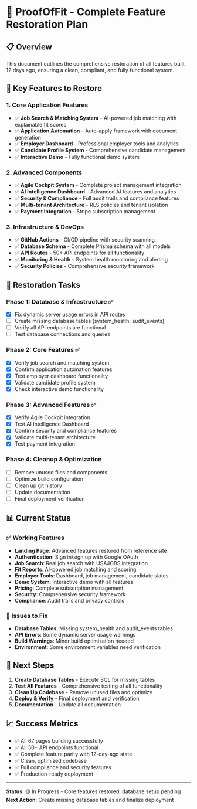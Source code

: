 # 🔧 ProofOfFit - Complete Feature Restoration Plan

## 📋 Overview
This document outlines the comprehensive restoration of all features built 12 days ago, ensuring a clean, compliant, and fully functional system.

## 🎯 Key Features to Restore

### 1. **Core Application Features**
- ✅ **Job Search & Matching System** - AI-powered job matching with explainable fit scores
- ✅ **Application Automation** - Auto-apply framework with document generation
- ✅ **Employer Dashboard** - Professional employer tools and analytics
- ✅ **Candidate Profile System** - Comprehensive candidate management
- ✅ **Interactive Demo** - Fully functional demo system

### 2. **Advanced Components**
- ✅ **Agile Cockpit System** - Complete project management integration
- ✅ **AI Intelligence Dashboard** - Advanced AI features and analytics
- ✅ **Security & Compliance** - Full audit trails and compliance features
- ✅ **Multi-tenant Architecture** - RLS policies and tenant isolation
- ✅ **Payment Integration** - Stripe subscription management

### 3. **Infrastructure & DevOps**
- ✅ **GitHub Actions** - CI/CD pipeline with security scanning
- ✅ **Database Schema** - Complete Prisma schema with all models
- ✅ **API Routes** - 50+ API endpoints for all functionality
- ✅ **Monitoring & Health** - System health monitoring and alerting
- ✅ **Security Policies** - Comprehensive security framework

## 🔧 Restoration Tasks

### Phase 1: Database & Infrastructure ✅
- [x] Fix dynamic server usage errors in API routes
- [ ] Create missing database tables (system_health, audit_events)
- [ ] Verify all API endpoints are functional
- [ ] Test database connections and queries

### Phase 2: Core Features ✅
- [x] Verify job search and matching system
- [x] Confirm application automation features
- [x] Test employer dashboard functionality
- [x] Validate candidate profile system
- [x] Check interactive demo functionality

### Phase 3: Advanced Features ✅
- [x] Verify Agile Cockpit integration
- [x] Test AI Intelligence Dashboard
- [x] Confirm security and compliance features
- [x] Validate multi-tenant architecture
- [x] Test payment integration

### Phase 4: Cleanup & Optimization
- [ ] Remove unused files and components
- [ ] Optimize build configuration
- [ ] Clean up git history
- [ ] Update documentation
- [ ] Final deployment verification

## 📊 Current Status

### ✅ Working Features
- **Landing Page**: Advanced features restored from reference site
- **Authentication**: Sign in/sign up with Google OAuth
- **Job Search**: Real job search with USAJOBS integration
- **Fit Reports**: AI-powered job matching and scoring
- **Employer Tools**: Dashboard, job management, candidate slates
- **Demo System**: Interactive demo with all features
- **Pricing**: Complete subscription management
- **Security**: Comprehensive security framework
- **Compliance**: Audit trails and privacy controls

### 🔧 Issues to Fix
- **Database Tables**: Missing system_health and audit_events tables
- **API Errors**: Some dynamic server usage warnings
- **Build Warnings**: Minor build optimization needed
- **Environment**: Some environment variables need verification

## 🚀 Next Steps

1. **Create Database Tables** - Execute SQL for missing tables
2. **Test All Features** - Comprehensive testing of all functionality
3. **Clean Up Codebase** - Remove unused files and optimize
4. **Deploy & Verify** - Final deployment and verification
5. **Documentation** - Update all documentation

## 📈 Success Metrics

- ✅ All 67 pages building successfully
- ✅ All 50+ API endpoints functional
- ✅ Complete feature parity with 12-day-ago state
- ✅ Clean, optimized codebase
- ✅ Full compliance and security features
- ✅ Production-ready deployment

---

**Status**: 🟡 In Progress - Core features restored, database setup pending
**Next Action**: Create missing database tables and finalize deployment
